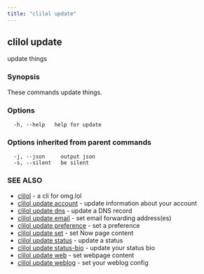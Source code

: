 ```yaml
---
title: "clilol update"
---
```

## clilol update

update things

### Synopsis

These commands update things.

### Options

```
  -h, --help   help for update
```

### Options inherited from parent commands

```
  -j, --json     output json
  -s, --silent   be silent
```

### SEE ALSO

* [clilol](clilol.md)	 - a cli for omg.lol
* [clilol update account](clilol_update_account.md)	 - update information about your account
* [clilol update dns](clilol_update_dns.md)	 - update a DNS record
* [clilol update email](clilol_update_email.md)	 - set email forwarding address(es)
* [clilol update preference](clilol_update_preference.md)	 - set a preference
* [clilol update set](clilol_update_set.md)	 - set Now page content
* [clilol update status](clilol_update_status.md)	 - update a status
* [clilol update status-bio](clilol_update_status-bio.md)	 - update your status bio
* [clilol update web](clilol_update_web.md)	 - set webpage content
* [clilol update weblog](clilol_update_weblog.md)	 - set your weblog config

